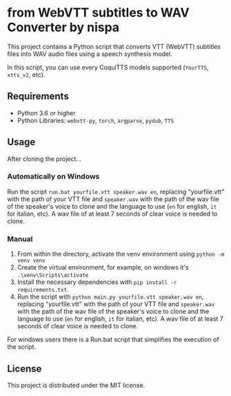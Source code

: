 # from WebVTT subtitles to WAV Converter by nispa

This project contains a Python script that converts VTT (WebVTT) subtitles files into WAV audio files using a speech synthesis model.

In this script, you can use every CoquiTTS models supported (`YourTTS`, `xtts_v2`, etc).

## Requirements

- Python 3.6 or higher
- Python Libraries: `webvtt-py`, `torch`, `argparse`, `pydub`, `TTS`

## Usage

After cloning the project...

### Automatically on Windows
Run the script `run.bat yourfile.vtt speaker.wav en`, replacing "yourfile.vtt" with the path of your VTT file and `speaker.wav` with the path of the wav file of the speaker's voice to clone and the language to use (`en` for english, `it` for italian, etc). A wav file of at least 7 seconds of clear voice is needed to clone.

### Manual

1. From within the directory, activate the venv environment using `python -m venv venv`
2. Create the virtual environment, for example, on windows it's `.\venv\Scripts\activate`
3. Install the necessary dependencies with `pip install -r requirements.txt`.
4. Run the script with `python main.py yourfile.vtt speaker.wav en`, replacing "yourfile.vtt" with the path of your VTT file and `speaker.wav` with the path of the wav file of the speaker's voice to clone and the language to use (`en` for english, `it` for italian, etc). A wav file of at least 7 seconds of clear voice is needed to clone.

For windows users there is a Run.bat script that simplifies the execution of the script.

## License

This project is distributed under the MIT license.
